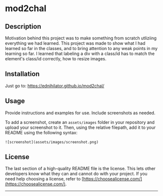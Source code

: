 # mod2chal
## Description


Motivation behind this project was to make something from scratch utliziing everything we had learned. This project was made to show what I had learned so far in the classes, and to bring attention to any weak points in my learning so far. I learned that labeling a div with a class/id has to match the element's class/id correctly, how to resize images. 


## Installation

Just go to: https://ednihilator.github.io/mod2chal/

## Usage

Provide instructions and examples for use. Include screenshots as needed.

To add a screenshot, create an `assets/images` folder in your repository and upload your screenshot to it. Then, using the relative filepath, add it to your README using the following syntax:

    
    ![screenshot](assets/images/screenshot.png)


## License

The last section of a high-quality README file is the license. This lets other developers know what they can and cannot do with your project. If you need help choosing a license, refer to [https://choosealicense.com/](https://choosealicense.com/).

---
